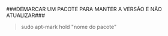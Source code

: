 
###DEMARCAR UM PACOTE PARA MANTER A VERSÃO E NÃO ATUALIZAR###

>sudo apt-mark hold "nome do pacote"
>
